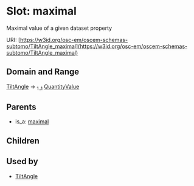 
# Slot: maximal

Maximal value of a given dataset property

URI: [https://w3id.org/osc-em/oscem-schemas-subtomo/TiltAngle_maximal](https://w3id.org/osc-em/oscem-schemas-subtomo/TiltAngle_maximal)


## Domain and Range

[TiltAngle](TiltAngle.md) &#8594;  <sub>1..1</sub> [QuantityValue](QuantityValue.md)

## Parents

 *  is_a: [maximal](maximal.md)

## Children


## Used by

 * [TiltAngle](TiltAngle.md)

